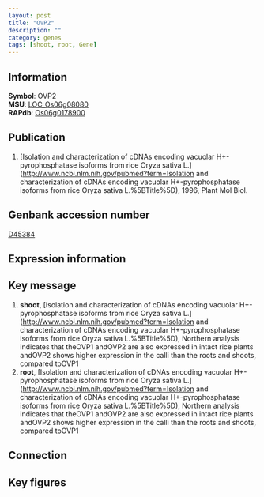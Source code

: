 ```yaml
---
layout: post
title: "OVP2"
description: ""
category: genes
tags: [shoot, root, Gene]
---
```


## Information
__Symbol__: OVP2  
__MSU__: [LOC_Os06g08080](http://rice.plantbiology.msu.edu/cgi-bin/ORF_infopage.cgi?orf=LOC_Os06g08080)  
__RAPdb__: [Os06g0178900](http://rapdb.dna.affrc.go.jp/viewer/gbrowse_details/irgsp1?name=Os06g0178900)  

## Publication
1. [Isolation and characterization of cDNAs encoding vacuolar H+-pyrophosphatase isoforms from rice Oryza sativa L.](http://www.ncbi.nlm.nih.gov/pubmed?term=Isolation and characterization of cDNAs encoding vacuolar H+-pyrophosphatase isoforms from rice Oryza sativa L.%5BTitle%5D), 1996, Plant Mol Biol.

## Genbank accession number
[D45384](http://www.ncbi.nlm.nih.gov/nuccore/D45384)  

## Expression information

## Key message
1. __shoot__, [Isolation and characterization of cDNAs encoding vacuolar H+-pyrophosphatase isoforms from rice Oryza sativa L.](http://www.ncbi.nlm.nih.gov/pubmed?term=Isolation and characterization of cDNAs encoding vacuolar H+-pyrophosphatase isoforms from rice Oryza sativa L.%5BTitle%5D),  Northern analysis indicates that theOVP1 andOVP2 are also expressed in intact rice plants andOVP2 shows higher expression in the calli than the roots and shoots, compared toOVP1
2. __root__, [Isolation and characterization of cDNAs encoding vacuolar H+-pyrophosphatase isoforms from rice Oryza sativa L.](http://www.ncbi.nlm.nih.gov/pubmed?term=Isolation and characterization of cDNAs encoding vacuolar H+-pyrophosphatase isoforms from rice Oryza sativa L.%5BTitle%5D),  Northern analysis indicates that theOVP1 andOVP2 are also expressed in intact rice plants andOVP2 shows higher expression in the calli than the roots and shoots, compared toOVP1

## Connection

## Key figures


